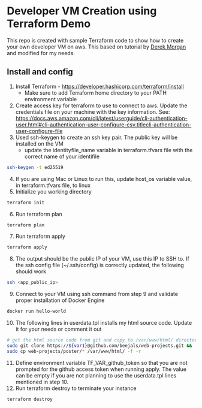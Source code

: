 # Developer VM Creation using Terraform Demo #
This repo is created with sample Terraform code to show how to create your own developer VM on aws.  This based on tutorial by [Derek Morgan](https://morethancertified.com/) and modified for my needs.
## Install and config ##
1. Install Terraform - https://developer.hashicorp.com/terraform/install
    * Make sure to add Terraform home directory to your PATH environment variable
2. Create access key for terraform to use to connect to aws.  Update the credentials file on your machine with the key information.  See: https://docs.aws.amazon.com/cli/latest/userguide/cli-authentication-user.html#cli-authentication-user-configure-csv.titlecli-authentication-user-configure-file
3. Used ssh-keygen to create an ssh key pair.  The public key will be installed on the VM
    * update the identityfile_name variable in terraform.tfvars file with the correct name of your identifile
```bash
ssh-keygen -t ed25519
```
4. If you are using Mac or Linux to run this, update host_os variable value, in terraform.tfvars file, to linux
5. Initialize you working directory
```bash
terraform init
```
6. Run terraform plan
```bash
terraform plan
```
7. Run terraform apply
```bash
terraform apply
```
8. The output should be the public IP of your VM, use this IP to SSH to.  If the ssh config file (~/.ssh/config) is correctly updated, the following should work
```bash
ssh <app_public_ip>
```
9. Connect to your VM using ssh command from step 9 and validate proper installation of Docker Engine
```bash
docker run hello-world
```
10. The following lines in userdata.tpl installs my html source code.  Update it for your needs or comment it out
```bash
# get the html source code from git and copy to /var/www/html/ directory
sudo git clone https://${var1}@github.com/beejals/web-projects.git &&
sudo cp web-projects/poster/* /var/www/html/ -f -r
```
11. Define environment variable TF_VAR_github_token so that you are not prompted for the github access token when running apply.  The value can be empty if you are not planning to use the userdata.tpl lines mentioned in step 10.
12. Run terraform destroy to terminate your instance
```bash
terraform destroy
```
